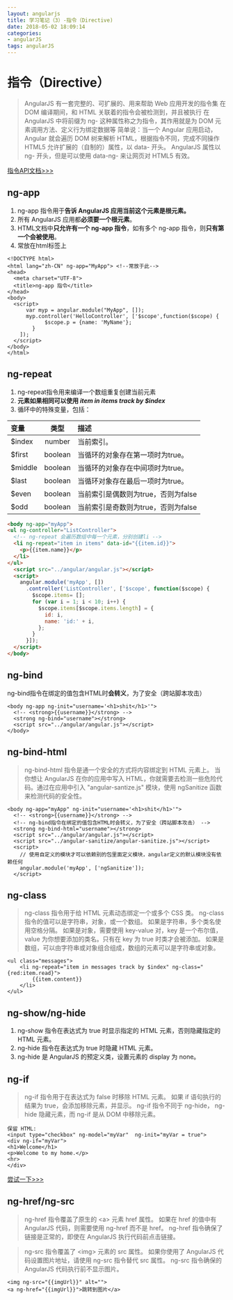 ```yaml
---
layout: angularjs
title: 学习笔记（3）-指令（Directive)
date: 2018-05-02 18:09:14
categories:
- angularJS
tags: angularJS
---
```

# 指令（Directive）

> AngularJS 有一套完整的、可扩展的、用来帮助 Web 应用开发的指令集
在 DOM 编译期间，和 HTML 关联着的指令会被检测到，并且被执行
在 AngularJS 中将前缀为 ng- 这种属性称之为指令，其作用就是为 DOM 元素调用方法、定义行为绑定数据等
简单说：当一个 Angular 应用启动，Angular 就会遍历 DOM 树来解析 HTML，根据指令不同，完成不同操作
HTML5 允许扩展的（自制的）属性，以 data- 开头。
AngularJS 属性以 ng- 开头，但是可以使用 data-ng- 来让网页对 HTML5 有效。

[指令API文档>>>](http://www.angularjs.net.cn/api/ng/directive/)
## ng-app
1. ng-app 指令用于**告诉 AngularJS 应用当前这个元素是根元素。**
2. 所有 AngularJS 应用都**必须要一个根元素**。
3. HTML文档中**只允许有一个 ng-app 指令**，如有多个 ng-app 指令，则**只有第一个会被使用**。
4. 常放在html标签上

```
<!DOCTYPE html>
<html lang="zh-CN" ng-app="MyApp"> <!--常放于此-->
<head>
  <meta charset="UTF-8">
  <title>ng-app 指令</title>
</head>
<body>
  <script>
	  var myp = angular.module("MyApp", []);
	  myp.controller('HelloController', ['$scope',function($scope) {
            $scope.p = {name: 'MyName'};
        }
    ]);
  </script>
</body>
</html>
```
## ng-repeat

1. ng-repeat指令用来编译一个数组重复创建当前元素
2. **元素如果相同可以使用 *item in items track by $index***
3. 循环中的特殊变量，包括：

|变量|类型|描述|
|:------------- |:-------------:|:-----|
|$index	|number	|当前索引。|
|$first|boolean|当循环的对象存在第一项时为true。|
|$middle|boolean|当循环的对象存在中间项时为true。|
|$last	|boolean|当循环对象存在最后一项时为true。|
|$even	|boolean|当前索引是偶数则为true，否则为false|
|$odd	|boolean|当前索引是奇数则为true，否则为false|
```html
<body ng-app="myApp">
<ul ng-controller="ListController">
  <!-- ng-repeat 会遍历数组中每一个元素，分别创建li -->
  <li ng-repeat="item in items" data-id="{{item.id}}">
    <p>{{item.name}}</p>
  </li>
</ul>
  <script src="../angular/angular.js"></script>
  <script>
    angular.module('myApp', [])
      .controller('ListController', ['$scope', function($scope) {
        $scope.items= [];
        for (var i = 1; i < 10; i++) {
          $scope.items[$scope.items.length] = {
            id: i,
            name: 'id:' + i,
          };
        }
      }]);
  </script>
</body>
```

## ng-bind
ng-bind指令在绑定的值包含HTML时**会转义**，为了安全（跨站脚本攻击）

```
<body ng-app ng-init="username='<h1>shit</h1>'">
  <!-- <strong>{{username}}</strong> -->
  <strong ng-bind="username"></strong>
  <script src="../angular/angular.js"></script>
</body>
```

## ng-bind-html

> ng-bind-html 指令是通一个安全的方式将内容绑定到 HTML 元素上。
当你想让 AngularJS 在你的应用中写入 HTML，你就需要去检测一些危险代码。通过在应用中引入 "angular-santize.js" 模块，使用 ngSanitize 函数来检测代码的安全性。

```
<body ng-app="myApp" ng-init="username='<h1>shit</h1>'">
  <!-- <strong>{{username}}</strong> -->
  <!-- ng-bind指令在绑定的值包含HTML时会转义，为了安全（跨站脚本攻击） -->
  <strong ng-bind-html="username"></strong>
  <script src="../angular/angular.js"></script>
  <script src="../angular-sanitize/angular-sanitize.js"></script>
  <script>
    // 使用自定义的模块才可以依赖别的包里面定义模块，angular定义的默认模块没有依赖任何
    angular.module('myApp', ['ngSanitize']);
  </script>
```
## ng-class

> ng-class 指令用于给 HTML 元素动态绑定一个或多个 CSS 类。
ng-class 指令的值可以是字符串，对象，或一个数组。
如果是字符串，多个类名使用空格分隔。
如果是对象，需要使用 key-value 对，key 是一个布尔值，value 为你想要添加的类名。只有在 key 为 true 时类才会被添加。
如果是数组，可以由字符串或对象组合组成，数组的元素可以是字符串或对象。

```
<ul class="messages">
    <li ng-repeat="item in messages track by $index" ng-class="{red:item.read}">
        {{item.content}}
    </li>
</ul>

```

## ng-show/ng-hide
1. ng-show 指令在表达式为 true 时显示指定的 HTML 元素，否则隐藏指定的 HTML 元素。
2. ng-hide 指令在表达式为 true 时隐藏 HTML 元素。
3. ng-hide 是 AngularJS 的预定义类，设置元素的 display 为 none。

## ng-if
> ng-if 指令用于在表达式为 false 时移除 HTML 元素。
如果 if 语句执行的结果为 true，会添加移除元素，并显示。
ng-if 指令不同于 ng-hide， ng-hide 隐藏元素，而 ng-if 是从 DOM 中移除元素。

```
保留 HTML:
<input type="checkbox" ng-model="myVar"  ng-init="myVar = true">
<div ng-if="myVar">
<h1>Welcome</h1>
<p>Welcome to my home.</p>
<hr>
</div>
```
[尝试一下>>>](http://www.angularjs.net.cn/demo/117 "AngularJs在线测试")
## ng-href/ng-src

> ng-href 指令覆盖了原生的 &lt;a&gt; 元素 href 属性。
如果在 href 的值中有 AngularJS 代码，则需要使用 ng-href 而不是 href。
ng-href 指令确保了链接是正常的，即使在 AngularJS 执行代码前点击链接。


> ng-src 指令覆盖了 &lt;img&gt; 元素的 src 属性。
如果你使用了 AngularJS 代码设置图片地址，请使用 ng-src 指令替代 src 属性。
ng-src 指令确保的 AngularJS 代码执行前不显示图片。

```
<img ng-src="{{imgUrl}}" alt="">
<a ng-href="{{imgUrl}}">跳转到图片</a>
```